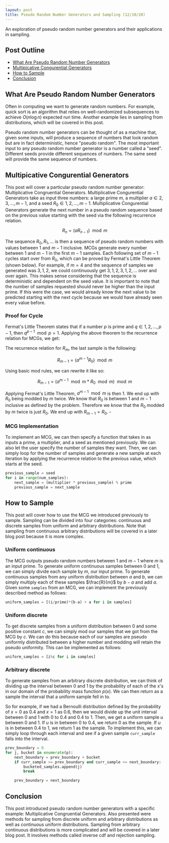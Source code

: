 ```yaml
---
layout: post
title: Pseudo Random Number Generators and Sampling (12/10/20)
---
```

An exploration of pseudo random number generators and their applications in sampling.

## Post Outline
- [What Are Pseudo Random Number Generators](#what-are-pseudo-random-number-generators)
- [Multipicative Congurential Generators](#multipicative-congurential-generators)
- [How to Sample](#how-to-sample)
- [Conclusion](#conclusion)


## What Are Pseudo Random Number Generators 

Often in computing we want to generate random numbers. 
For example, quick sort is an algorithm that relies on well-randomized subsequences to achieve $O(n \log n)$ expected run time. 
Another example lies in sampling from distributions, which will be covered in this post.

Pseudo random number generators can be thought of as a machine that, given some inputs, will produce a sequence of numbers that look random but are in fact deterministic, hence "pseudo random".
The most important input to any pseudo random number generator is a number called a "seed".
Different seeds provide different sequences of numbers.
The same seed will provide the same sequence of numbers.

## Multipicative Congurential Generators

This post will cover a particular pseudo random number generator: Multiplicative Congruential Generators.
Multiplicative Congurential Generators take as input three numbers: a large prime $m$, a multiplier $a \in 2, 3, ...,m-1$, and a seed $R_0 \in 1, 2, ..., m-1$.
Multiplicative Congurential Generators generate the next number in a pseudo random sequence based on the previous value starting with the seed via the following recurrence relation.

$$R_n = (a R_{n-1}) \mod m$$

The sequence $R_0, R_1, ...$ is then a sequence of pseudo random numbers with values between $1$ and $m-1$ inclusive.
MCGs generate every number between $1$ and $m-1$ in the first $m-1$ samples.
Each following set of $m-1$ cycles start over from $R_0$, which can be proved by Fermat's Little Theorem (shown below).
For example, if $m = 4$ and the sequence of samples we generated was $3, 1, 2$, we could continuously get $3, 1, 2, 3, 1, 2, ...$ over and over again.
This makes sense considering that the sequence is deterministic and dependent on the seed value.
It is important to note that the number of samples requested should never be higher than the input prime.
If this were the case, we would already know the next value to be predicted starting with the next cycle because we would have already seen every value before.

### Proof for Cycle

Fermat's Little Theorem states that if a number $p$ is prime and $q \in 1, 2, ..., p-1$, then $q^{p-1} \mod p = 1$.
Applying the above theorem to the recurrence relation for MCGs, we get:

The recurrence relation for $R_m$, the last sample is the following:

$$R_{m-1} = (a^{m-1} R_0) \mod m$$

Using basic mod rules, we can rewrite it like so:

$$R_{m-1} = (a^{m-1}\mod m * R_0 \mod m) \mod m$$

Applying Fermat's Little Theorem, $a^{m-1}\mod m$ is then 1.
We end up with $R_0$ being modded by $m$ twice.
We know that $R_0$ is between $1$ and $m-1$ inclusive as defined by the problem.
Therefore we know that the $R_0$ modded by $m$ twice is just $R_0$.
We end up with $R_{m-1} = R_0$.
$\square$

### MCG Implementation

To implement an MCG, we can then specify a function that takes in as inputs a prime, a multiplier, and a seed as mentioned previously.
We can also let the user specify the number of samples they want.
Then, we can simply loop for the number of samples and generate a new sample at each iteration by applying the recurrence relation to the previous value, which starts at the seed.

~~~python
previous_sample = seed
for i in range(num_samples):
    next_sample = (multiplier * previous_sample) % prime
    previous_sample = next_sample
~~~

## How to Sample

This post will cover how to use the MCG we introduced previously to sample.
Sampling can be divided into four categories: continuous and discrete samples from uniform and arbitrary distributions.
Note that sampling from continuous arbitrary distributions will be covered in a later blog post because it is more complex.

### Uniform continuous

The MCG outputs pseudo random numbers between $1$ and $m-1$ where $m$ is an input prime.
To generate uniform continuous samples between $0$ and $1$, we can simply divide each sample by $m$, our input prime.
To generate continuous samples from any uniform distribution between $a$ and $b$, we can simply multiply each of these samples $\frac{R}{m}$ by $b-a$ and add $a$.
Given some `samples` from an MCG, we can implement the previously described method as follows:

```python
uniform_samples = [(i/prime)*(b-a) + a for i in samples]
```

### Uniform discrete

To get discrete samples from a uniform distribution between $0$ and some positive constant $c$, we can simply mod our samples that we got from the MCG by $c$.
We can do this because each of our samples are pseudo uniformly distributed between a higher number and modding will retain the pseudo uniformity.
This can be implemented as follows:

```python
uniform_samples = [i%c for i in samples]
```

### Arbitrary discrete

To generate samples from an arbitrary discrete distribution, we can think of dividing up the interval between 0 and 1 by the probability of each of the x's in our domain of the probability mass function $p(x)$.
We can then return as a sample the interval that a uniform sample fell in to.

So for example, if we had a Bernoulli distribution defined by the probability of $x=0$ as $0.4$ and $x=1$ as $0.6$, then we would divide up the unit interval between 0 and 1 with $0$ to $0.4$ and $0.4$ to $1$.
Then, we get a uniform sample $u$ between $0$ and $1$.
If $u$ is in between $0$ to $0.4$, we return 0 as the sample.
If $u$ is in between $0.4$ to $1$, we return 1 as the sample.
To implement this, we can simply loop through each interval and see if a given sample `curr_sample` falls into the interval.

```python
prev_boundary = 0
for j, bucket in enumerate(p):
    next_boundary = prev_boundary + bucket
    if curr_sample >= prev_boundary and curr_sample <= next_boundary:
        bucketed_samples.append(j)
        break

    prev_boundary = next_boundary
```

## Conclusion
This post introduced pseudo random number generators with a specific example: Multiplicative Congruential Generators.
Also presented were methods for sampling from discrete uniform and arbitrary distributions as well as continuous uniform distributions.
Sampling from arbitrary continuous distributions is more complicated and will be covered in a later blog post.
It involves methods called inverse cdf and rejection sampling.
